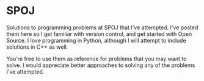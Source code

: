 SPOJ
====

Solutions to programming problems at SPOJ that I've attempted. I've posted them here so I get familiar with version control, and get started with Open Source. I love programming in Python, although I will attempt to include solutions in C++ as well.

You're free to use them as reference for problems that you may want to solve. I would appreciate better approaches to solving any of the problems I've attempted.
